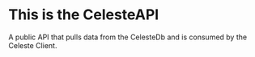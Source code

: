 # This is the CelesteAPI

A public API that pulls data from the CelesteDb and is consumed by the Celeste Client.

